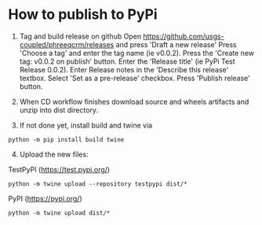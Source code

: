 # How to publish to PyPi

1. Tag and build release on github
Open https://github.com/usgs-coupled/phreeqcrm/releases and press 'Draft a new release'
Press 'Choose a tag' and enter the tag name (ie v0.0.2).  Press the 'Create new tag: v0.0.2 on publish' button.
Enter the 'Release title' (ie PyPi Test Release 0.0.2). Enter Release notes in the 'Describe this release' textbox.
Select 'Set as a pre-release' checkbox. Press 'Publish release' button.

2. When CD workflow finishes download source and wheels artifacts and unzip into dist directory.

3. If not done yet, install build and twine via
```
python -m pip install build twine
```
4. Upload the new files:

TestPyPI (https://test.pypi.org/)
```
python -m twine upload --repository testpypi dist/*
```

PyPI (https://pypi.org/)
```
python -m twine upload dist/*
```